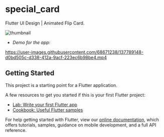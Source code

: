 # special_card

Flutter UI Design | Animated Flip Card.

![thumbnail](https://user-images.githubusercontent.com/68671238/137789065-efaed438-1917-494e-b6ef-529a700102de.png)

* *Demo for the app:*


https://user-images.githubusercontent.com/68671238/137789148-d0bd505c-d338-412a-9acf-223ec6b98be4.mp4


## Getting Started

This project is a starting point for a Flutter application.

A few resources to get you started if this is your first Flutter project:

- [Lab: Write your first Flutter app](https://flutter.dev/docs/get-started/codelab)
- [Cookbook: Useful Flutter samples](https://flutter.dev/docs/cookbook)

For help getting started with Flutter, view our
[online documentation](https://flutter.dev/docs), which offers tutorials,
samples, guidance on mobile development, and a full API reference.
